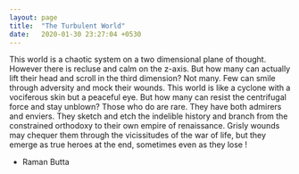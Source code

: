 ```yaml
---
layout: page
title:  "The Turbulent World"
date:   2020-01-30 23:27:04 +0530
---
```

This world is a chaotic system on a two dimensional plane of thought. However there is recluse and calm on the z-axis. But how many can
actually lift their head and scroll in the third dimension? Not many. Few can smile through adversity and mock their wounds. This world is
like a cyclone with a vociferous skin but a peaceful eye. But how many can resist the centrifugal force and stay unblown? Those who do are
rare. They have both admirers and enviers. They sketch and etch the indelible history and branch from the constrained orthodoxy to their
own empire of renaissance. Grisly wounds may chequer them through the vicissitudes of the war of life, but they emerge as true heroes at
the end, sometimes even as they lose ! 

- Raman Butta